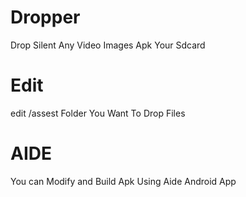 # Dropper
Drop Silent Any Video Images Apk Your Sdcard

# Edit
edit /assest Folder You Want To Drop Files

# AIDE
You can Modify and Build Apk Using Aide Android App
